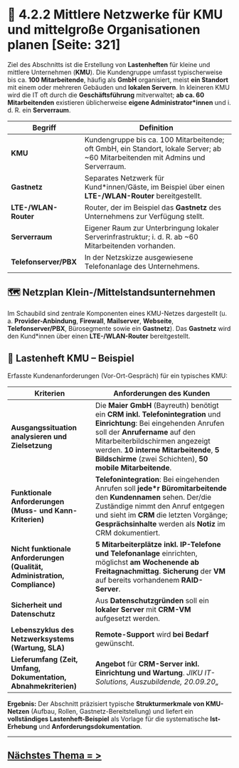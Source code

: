 # 🧩 4.2.2 Mittlere Netzwerke für KMU und mittelgroße Organisationen planen [Seite: 321]

Ziel des Abschnitts ist die Erstellung von **Lastenheften** für kleine und mittlere Unternehmen (**KMU**). Die Kundengruppe umfasst typischerweise bis ca. **100 Mitarbeitende**, häufig als **GmbH** organisiert, meist **ein Standort** mit einem oder mehreren Gebäuden und **lokalen Servern**. In kleineren KMU wird die IT oft durch die **Geschäftsführung** mitverwaltet; **ab ca. 60 Mitarbeitenden** existieren üblicherweise **eigene Administrator*innen** und i. d. R. ein **Serverraum**. 

| Begriff               | Definition                                                                                                                       |
| --------------------- | -------------------------------------------------------------------------------------------------------------------------------- |
| **KMU**               | Kundengruppe bis ca. 100 Mitarbeitende; oft GmbH, ein Standort, lokale Server; ab ~60 Mitarbeitenden mit Admins und Serverraum.  |
| **Gastnetz**          | Separates Netzwerk für Kund*innen/Gäste, im Beispiel über einen **LTE-/WLAN-Router** bereitgestellt.                             |
| **LTE-/WLAN-Router**  | Router, der im Beispiel das **Gastnetz** des Unternehmens zur Verfügung stellt.                                                  |
| **Serverraum**        | Eigener Raum zur Unterbringung lokaler Serverinfrastruktur; i. d. R. ab ~60 Mitarbeitenden vorhanden.                            |
| **Telefonserver/PBX** | In der Netzskizze ausgewiesene Telefonanlage des Unternehmens.                                                                   |

## 🗺️ Netzplan Klein-/Mittelstandsunternehmen

Im Schaubild sind zentrale Komponenten eines KMU-Netzes dargestellt (u. a. **Provider-Anbindung**, **Firewall**, **Mailserver**, **Webseite**, **Telefonserver/PBX**, Bürosegmente sowie ein **Gastnetz**). Das **Gastnetz** wird den Kund*innen über einen **LTE-/WLAN-Router** bereitgestellt. 

## 🧾 Lastenheft KMU – Beispiel

Erfasste Kundenanforderungen (Vor-Ort-Gespräch) für ein typisches KMU: 

| Kriterien                                                                  | Anforderungen des Kunden                                                                                                                                                                                                                                                                            |
| -------------------------------------------------------------------------- | --------------------------------------------------------------------------------------------------------------------------------------------------------------------------------------------------------------------------------------------------------------------------------------------------- |
| **Ausgangssituation analysieren und Zielsetzung**                          | Die **Maier GmbH** (Bayreuth) benötigt ein **CRM inkl. Telefonintegration** und **Einrichtung**: Bei eingehenden Anrufen soll der **Anrufername** auf den Mitarbeiterbildschirmen angezeigt werden. **10 interne Mitarbeitende**, **5 Bildschirme** (zwei Schichten), **50 mobile Mitarbeitende**.  |
| **Funktionale Anforderungen (Muss- und Kann-Kriterien)**                   | **Telefonintegration**: Bei eingehenden Anrufen soll **jede*r Büromitarbeitende** den **Kundennamen** sehen. Der/die Zuständige nimmt den Anruf entgegen und sieht im **CRM** die letzten Vorgänge; **Gesprächsinhalte** werden als **Notiz** im CRM dokumentiert.                                  |
| **Nicht funktionale Anforderungen (Qualität, Administration, Compliance)** | **5 Mitarbeiterplätze inkl. IP-Telefone und Telefonanlage** einrichten, möglichst **am Wochenende ab Freitagnachmittag**. **Sicherung** der **VM** auf bereits vorhandenem **RAID-Server**.                                                                                                         |
| **Sicherheit und Datenschutz**                                             | Aus **Datenschutzgründen** soll ein **lokaler Server** mit **CRM-VM** aufgesetzt werden.                                                                                                                                                                                                            |
| **Lebenszyklus des Netzwerksystems (Wartung, SLA)**                        | **Remote-Support** wird **bei Bedarf** gewünscht.                                                                                                                                                                                                                                                   |
| **Lieferumfang (Zeit, Umfang, Dokumentation, Abnahmekriterien)**           | **Angebot** für **CRM-Server inkl. Einrichtung und Wartung**. *JIKU IT-Solutions, Auszubildende, 20.09.20„*                                                                                                                                                                                         |

**Ergebnis:** Der Abschnitt präzisiert typische **Strukturmerkmale von KMU-Netzen** (Aufbau, Rollen, Gastnetz-Bereitstellung) und liefert ein **vollständiges Lastenheft-Beispiel** als Vorlage für die systematische **Ist-Erhebung** und **Anforderungsdokumentation**.

---

## [Nächstes Thema = > ](./4.2.3_Grosse_Netzwerke_fuer_Mittel-_und_Grossunternehmen_planen.md)